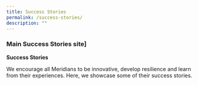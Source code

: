 ```yaml
---
title: Success Stories
permalink: /success-stories/
description: ""
---
```

### Main Success Stories site]

**Success Stories**

We encourage all Meridians to be innovative, develop resilience and learn from their experiences. Here, we showcase some of their success stories.